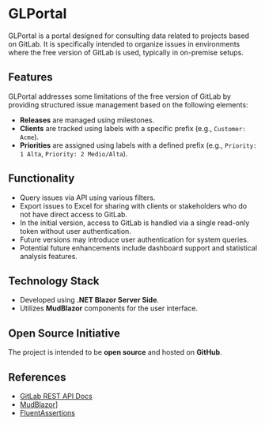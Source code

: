 # GLPortal

GLPortal is a portal designed for consulting data related to projects based on GitLab. It is specifically intended to organize issues in environments where the free version of GitLab is used, typically in on-premise setups.

## Features

GLPortal addresses some limitations of the free version of GitLab by providing structured issue management based on the following elements:

- **Releases** are managed using milestones.
- **Clients** are tracked using labels with a specific prefix (e.g., `Customer: Acme`).
- **Priorities** are assigned using labels with a defined prefix (e.g., `Priority: 1 Alta`, `Priority: 2 Medio/Alta`).

## Functionality

- Query issues via API using various filters.
- Export issues to Excel for sharing with clients or stakeholders who do not have direct access to GitLab.
- In the initial version, access to GitLab is handled via a single read-only token without user authentication.
- Future versions may introduce user authentication for system queries.
- Potential future enhancements include dashboard support and statistical analysis features.

## Technology Stack

- Developed using **.NET Blazor Server Side**.
- Utilizes **MudBlazor** components for the user interface.

## Open Source Initiative

The project is intended to be **open source** and hosted on **GitHub**.

## References

- [GitLab REST API Docs](https://docs.gitlab.com/api/api_resources/)
- [MudBlazor](https://mudblazor.com/)]
- [FluentAssertions](https://xceed.com/products/unit-testing/fluent-assertions/)

